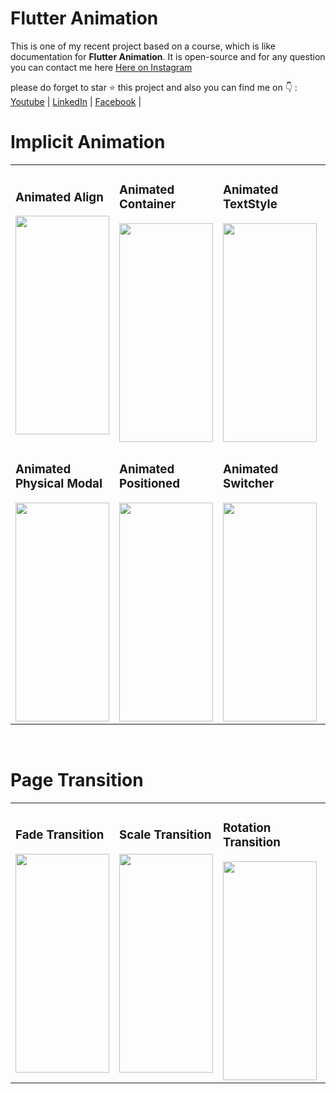 # Flutter Animation
This is one of my recent project based on a course, which is like documentation for <strong>Flutter Animation</strong>. It is open-source and for any question you can contact me here <a href="https://www.instagram.com/fawzitheprogrammer/">Here on Instagram</a>

please do forget to star ⭐ this project and also you can find me on 👇 :
<a href="https://www.youtube.com/@FawziTheProgrammer">Youtube</a> |
<a href="https://www.linkedin.com/in/fawzi-gharib-0a3961209/">LinkedIn</a> |
<a href="https://www.facebook.com/fawzitheprogrammer/">Facebook</a> |



<table>
  <h1>Implicit Animation</h1>
  <tr>
   <td>
      <h3>Animated Align</h3>
    <img src="https://github.com/fawzitheprogrammer/Flutter-Animation/assets/84202263/0757f699-fd5b-48d9-a795-324e736f99cf" style="width:150px;height:350px;">
   </td>
    <td>
      <h3>Animated Container</h3>
    <img src="https://github.com/fawzitheprogrammer/Flutter-Animation/assets/84202263/0aea2bb3-2e0d-4bb9-ac57-b82319f7e3c4" style="width:150px;height:350px;">
   </td>
    <td>
      <h3>Animated TextStyle</h3>
    <img src="https://github.com/fawzitheprogrammer/Flutter-Animation/assets/84202263/acb3d248-a740-42a6-8fcb-69777c87a6ac" style="width:150px;height:350px;">
   </td>
    <td>
      <h3>Animated Opacity</h3>
    <img src="https://github.com/fawzitheprogrammer/Flutter-Animation/assets/84202263/3bfcd324-69d4-4e7b-924d-a31f46936699" style="width:150px;height:350px;">
   </td>
    <td>
      <h3>Animated Padding</h3>
    <img src="https://github.com/fawzitheprogrammer/Flutter-Animation/assets/84202263/2ac9f84a-6289-4208-bd17-09ac38c242ae" style="width:150px;height:350px;">
   </td>
   
  </tr>
  <tr>
   <td>
      <h3>Animated Physical Modal</h3>
    <img src="https://github.com/fawzitheprogrammer/Flutter-Animation/assets/84202263/a8f3ebde-5cb5-4a0a-8b6f-0159a7469a3c" style="width:150px;height:350px;">
   </td>
    <td>
      <h3>Animated Positioned</h3>
    <img src="https://github.com/fawzitheprogrammer/Flutter-Animation/assets/84202263/ba4e53cf-50d3-4890-8a16-5c087b01ce7c" style="width:150px;height:350px;">
   </td>
    <td>
      <h3>Animated Switcher</h3>
    <img src="https://github.com/fawzitheprogrammer/Flutter-Animation/assets/84202263/8cc75e49-046b-499c-865a-839422aa5624" style="width:150px;height:350px;">
   </td>
   </tr>
</table>
<br>
<table>
  <h1>Page Transition</h1>
  <tr>
   <td>
      <h3>Fade Transition</h3>
    <img src="https://github.com/fawzitheprogrammer/Flutter-Animation/assets/84202263/49e2ddba-1850-4554-a902-1cd6dde6da55" style="width:150px;height:350px;">
   </td>
    <td>
      <h3>Scale Transition</h3>
    <img src="https://github.com/fawzitheprogrammer/Flutter-Animation/assets/84202263/6a40bd87-04f3-4d96-b3a0-565915d79578" style="width:150px;height:350px;">
   </td>
    <td>
      <h3>Rotation Transition</h3>
    <img src="https://github.com/fawzitheprogrammer/Flutter-Animation/assets/84202263/c9c3d038-bb8e-40b8-83f8-faa8d46847b1" style="width:150px;height:350px;">
   </td>
    <td>
      <h3>Slide Transition</h3>
    <img src="https://github.com/fawzitheprogrammer/Flutter-Animation/assets/84202263/1ea4ca9c-e05e-440b-b3eb-9190af453d29" style="width:150px;height:350px;">
   </td>
  </tr>

</table>
